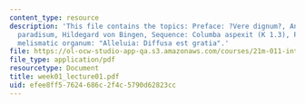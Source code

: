 ```yaml
---
content_type: resource
description: 'This file contains the topics: Preface: ?Vere dignum?, Antiphon: In
  paradisum, Hildegard von Bingen, Sequence: Columba aspexit (K 1.3), Polyphony, Perotin:
  melismatic organum: "Alleluia: Diffusa est gratia".'
file: https://ol-ocw-studio-app-qa.s3.amazonaws.com/courses/21m-011-introduction-to-western-music-spring-2006/efee8ff57624686c2f4c5790d62823cc_week01_lecture01.pdf
file_type: application/pdf
resourcetype: Document
title: week01_lecture01.pdf
uid: efee8ff5-7624-686c-2f4c-5790d62823cc
---
```

